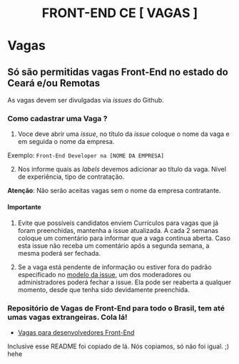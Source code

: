 <p align="center">
<!-- <img src="https://github.com/frontendbr/brand/blob/master/src/png/logo-600px--horizontal--color.png" width="400" alt="Front-end Brasil"> -->
</p>
<h1 align="center">FRONT-END CE [ VAGAS ]</h1>

# Vagas
## Só são permitidas vagas Front-End no estado do Ceará e/ou Remotas

As vagas devem ser divulgadas via _issues_ do Github.


### Como cadastrar uma Vaga ?

1. Voce deve abrir uma _issue_, no título da _issue_ coloque o nome da vaga e em seguida o nome da empresa.

Exemplo: ` Front-End Developer na [NOME DA EMPRESA] `

2. Nos informe quais as _labels_ devemos adicionar ao título da vaga. Nível de experiência, tipo de contratação.

**Atenção**: Não serão aceitas vagas sem o nome da empresa contratante.

#### Importante

1. Evite que possíveis candidatos enviem Currículos para vagas que já foram preenchidas, mantenha a issue atualizada. A cada 2 semanas coloque um comentário para informar que a vaga continua aberta. Caso esta issue não receba um comentário após a segunda semana, a mesma poderá ser fechada.

2. Se a vaga está pendente de informação ou estiver fora do padrão especificado no [modelo da issue](https://github.com/frontend-ce/vagas/blob/master/.github/ISSUE_TEMPLATE/custom.md), um dos moderadores ou administradores poderá fechar a issue. Ela pode ser reaberta a qualquer momento, desde que tenha sido devidamente preenchida.

<!-- Todas as oportunidades serão automaticamente compartilhadas no [@frontendbrvagas](https://twitter.com/frontendbrvagas). -->

### Repositório de Vagas de Front-End para todo o Brasil, tem até umas vagas extrangeiras. Cola lá!

- [Vagas para desenvolvedores Front-End](https://github.com/frontendbr/vagas)

Inclusive esse README foi copiado de lá. Nós copiamos, só não foi igual. ;) hehe

<!-- ## Licença -->
<!-- 
[MIT](/LICENSE) &copy; FrontendBR -->

<!-- ## Repositórios da Front-End Brasil

- [Fórum](https://github.com/frontendbr/forum)
- [Eventos](https://github.com/frontendbr/eventos)
- [Vagas](https://github.com/frontendbr/vagas)
- [Doe um livro](https://github.com/frontendbr/doe-um-livro)
- [Poste mais!](https://github.com/frontendbr/poste-mais)
- [Open Source](https://github.com/frontendbr/open-source)
- [Front-End Week](https://github.com/frontendbr/frontendweek)
- [Sugestões](https://github.com/frontendbr/sugestoes)
- [Survey](https://github.com/frontendbr/survey) -->
